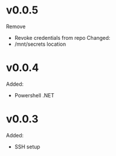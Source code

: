# v0.0.5
Remove
  - Revoke credentials from repo
Changed:
  - /mnt/secrets location

# v0.0.4
Added:
 - Powershell .NET

# v0.0.3
Added: 
 - SSH setup